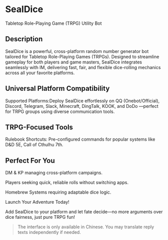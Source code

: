 # SealDice

Tabletop Role-Playing Game (TRPG) Utility Bot

## Description​​

​​SealDice​​ is a powerful, cross-platform random number generator bot tailored for Tabletop Role-Playing Games (TRPGs).
Designed to streamline gameplay for both players and game masters, SealDice integrates seamlessly with ​​IM, delivering fast, fair, and flexible dice-rolling mechanics across all your favorite platforms.

## Universal Platform Compatibility​​

Supported Platforms​​:Deploy SealDice effortlessly on QQ (Onebot/Official), Discord, Telegram, Slack, Minecraft, DingTalk, KOOK, and DoDo —perfect for TRPG groups using diverse communication tools.

## TRPG-Focused Tools​​

​​Rulebook Shortcuts​​: Pre-configured commands for popular systems like D&D 5E, Call of Cthulhu 7th.

## Perfect For​​ You

DM & KP​​ managing cross-platform campaigns.

​​Players​​ seeking quick, reliable rolls without switching apps.

​​Homebrew Systems​​ requiring adaptable dice logic.

​​Launch Your Adventure Today!​​

Add ​​SealDice​​ to your platform and let fate decide—no more arguments over dice fairness, just pure TRPG fun! 

> The interface is only available in Chinese. You may translate reply texts independently if needed.
